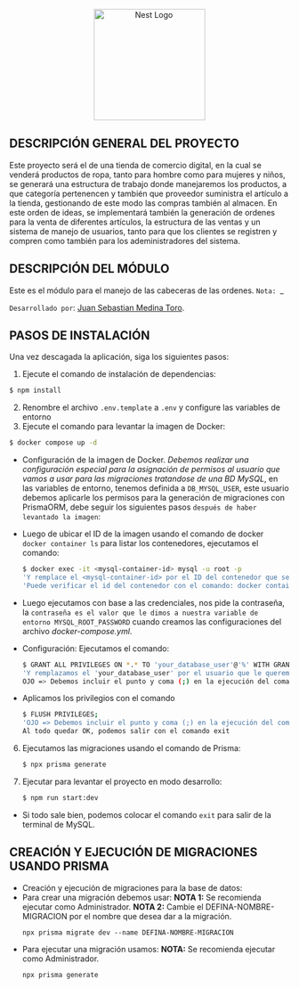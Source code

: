 <p align="center">
  <a href="http://nestjs.com/" target="blank"><img src="https://nestjs.com/img/logo-small.svg" width="200" alt="Nest Logo" /></a>
</p>

## DESCRIPCIÓN GENERAL DEL PROYECTO ##
Este proyecto será el de una tienda de comercio digital, en la cual se venderá productos de ropa, tanto para hombre como para mujeres y niños, se generará una estructura de trabajo donde manejaremos los productos, a que categoría pertenencen y también que proveedor suministra el artículo a la tienda, gestionando de este modo las compras también al almacen. En este orden de ideas, se implementará también la generación de ordenes para la venta de diferentes artículos, la estructura de las ventas y un sistema de manejo de usuarios, tanto para que los clientes se registren y compren como también para los adeministradores del sistema.

## DESCRIPCIÓN DEL MÓDULO ##
Este es el módulo para el manejo de las cabeceras de las ordenes.
``Nota: ``_

``Desarrollado por``: [Juan Sebastian Medina Toro](https://www.linkedin.com/in/juan-sebastian-medina-toro-887491249/).


## PASOS DE INSTALACIÓN ##
Una vez descagada la aplicación, siga los siguientes pasos:
1. Ejecute el comando de instalación de dependencias:
```bash
$ npm install
```
2. Renombre el archivo ``.env.template`` a ``.env`` y configure las variables de entorno
3. Ejecute el comando para levantar la imagen de Docker:
```bash
$ docker compose up -d
```
- Configuración de la imagen de Docker. *Debemos realizar una configuración especial para la asignación de permisos al usuario que vamos a usar para las migraciones tratandose de una BD MySQL*, en las variables de entorno, tenemos definida a ``DB_MYSQL_USER``, este usuario debemos aplicarle los permisos para la generación de migraciones con PrismaORM, debe seguir los siguientes pasos ``después de haber levantado la imagen``:

- Luego de ubicar el ID de la imagen usando el comando de docker ``docker container ls`` para listar los contenedores, ejecutamos el comando:
   ```bash
   $ docker exec -it <mysql-container-id> mysql -u root -p
   'Y remplace el <mysql-container-id> por el ID del contenedor que se creo'.
   'Puede verificar el id del contenedor con el comando: docker container ls'
   ```

- Luego ejecutamos con base a las credenciales, nos pide la contraseña, la ``contraseña es el valor que le dimos a nuestra variable de entorno MYSQL_ROOT_PASSWORD`` cuando creamos las configuraciones del archivo *docker-compose.yml*.

- Configuración: Ejecutamos el comando:
   ```bash
   $ GRANT ALL PRIVILEGES ON *.* TO 'your_database_user'@'%' WITH GRANT OPTION;
   'Y remplazamos el 'your_database_user' por el usuario que le queremos asignar los permisos, la variable de entorno DB_MYSQL_USER'. 
   OJO => Debemos incluir el punto y coma (;) en la ejecución del comando.
   ```

- Aplicamos los privilegios con el comando
   ```bash
   $ FLUSH PRIVILEGES;
   'OJO => Debemos incluir el punto y coma (;) en la ejecución del comando.'
   Al todo quedar OK, podemos salir con el comando exit
   ```
6. Ejecutamos las migraciones usando el comando de Prisma:
   ```bash
   $ npx prisma generate
   ```
7. Ejecutar para levantar el proyecto en modo desarrollo:
   ```bash
   $ npm run start:dev
   ```

- Si todo sale bien, podemos colocar el comando ``exit`` para salir de la terminal de MySQL.



## CREACIÓN Y EJECUCIÓN DE MIGRACIONES USANDO PRISMA ##
- Creación y ejecución de migraciones para la base de datos:
- Para crear una migración debemos usar:
  **NOTA 1:** Se recomienda ejecutar como Administrador.
  **NOTA 2:** Cambie el DEFINA-NOMBRE-MIGRACION por el nombre que desea dar a la migración.
  ```
  npx prisma migrate dev --name DEFINA-NOMBRE-MIGRACION
  ```
- Para ejecutar una migración usamos:
  **NOTA:** Se recomienda ejecutar como Administrador.
  ```
  npx prisma generate
  ```